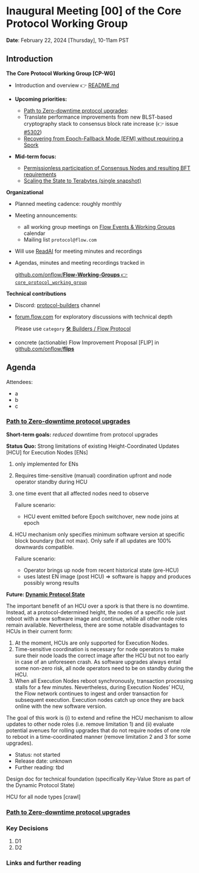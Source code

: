 # Inaugural Meeting [00] of the Core Protocol Working Group

**Date**: February 22, 2024 [Thursday], 10-11am PST

## Introduction

**The Core Protocol Working Group [CP-WG]**
* Introduction and overview :point_right: [README.md](../README.md)

* **Upcoming priorities:**
    * [Path to Zero-downtime protocol upgrades](https://github.com/onflow/Flow-Working-Groups/tree/main/core_protocol_working_group#path-to-zero-downtime-protocol-upgrades):
    * Translate performance improvements from new BLST-based cryptography stack to consensus block rate increase (:point_right: issue [#5302](https://github.com/onflow/flow-go/issues/5302))
    * [Recovering from Epoch-Fallback Mode [EFM] without requiring a Spork](https://github.com/onflow/Flow-Working-Groups/tree/main/core_protocol_working_group#recovering-from-epoch-fallback-mode-without-requiring-a-spork)

* **Mid-term focus:**
    * [Permissionless participation of Consensus Nodes and resulting BFT requirements](https://github.com/onflow/Flow-Working-Groups/tree/main/core_protocol_working_group#permissionless-participation-of-consensus-nodes-and-resulting-bft-requirements)
    * [Scaling the State to Terabytes (single snapshot)](https://github.com/onflow/Flow-Working-Groups/tree/main/core_protocol_working_group#scaling-the-state-to-terabytes-single-snapshot)

**Organizational**
- Planned meeting cadence: roughly monthly
- Meeting announcements:
    - all working group meetings on [Flow Events & Working Groups](https://calendar.google.com/calendar/embed?src=c_47978f5cd9da636cadc6b8473102b5092c1a865dd010558393ecb7f9fd0c9ad0%40group.calendar.google.com&ctz=America%2FVancouver) calendar
    - Mailing list  `protocol@flow.com`
- Will use [ReadAI](www.read.ai) for meeting minutes and recordings
- Agendas, minutes and meeting recordings tracked in

  [github.com/onflow/**Flow-Working-Groups** :point_right: `core_protocol_working_group`](https://github.com/onflow/Flow-Working-Groups/tree/main/core_protocol_working_group)

**Technical contributions**
- Discord: [protocol-builders](https://discord.com/channels/613813861610684416/1108968095982293002) channel
- [forum.flow.com](https://forum.flow.com/) for exploratory discussions with technical depth

  Please use `category` [:hammer_and_wrench: Builders / Flow Protocol](https://forum.flow.com/c/builders/protocol/38)
- concrete (actionable) Flow Improvement Proposal [FLIP] in [github.com/onflow/**flips**](https://github.com/onflow/flips/)







## Agenda

Attendees:
- a
- b
- c

### [Path to Zero-downtime protocol upgrades](https://github.com/onflow/Flow-Working-Groups/tree/main/core_protocol_working_group#path-to-zero-downtime-protocol-upgrades)
**Short-term goals:** _reduced_ downtime from protocol upgrades

**Status Quo:**
Strong limitations of existing Height-Coordinated Updates [HCU] for Execution Nodes [ENs]
1. only implemented for ENs
2. Requires time-sensitive (manual) coordination upfront and node operator standby during HCU
2. one time event that all affected nodes need to observe

   Failure scenario:
    * HCU event emitted before Epoch switchover, new node joins at epoch

3. HCU mechanism only specifies minimum software version at specific block boundary (but not max).
   Only safe if all updates are 100% downwards compatible.

   Failure scenario:
    * Operator brings up node from recent historical state (pre-HCU)
    * uses latest EN image (post HCU)
      => software is happy and produces possibly wrong results

**Future: [Dynamic Protocol State](https://github.com/onflow/Flow-Working-Groups/tree/main/core_protocol_working_group#dynamic-protocol-state-as-a-foundation-for-threat-response-capabilities-eg-ban-slashed-node-revoke-compromised-keys-software-upgrades)**

The important benefit of an HCU over a spork is that there is no downtime.
Instead, at a protocol-determined height, the nodes of a specific role just reboot with a new software image and continue,
while all other node roles remain available. Nevertheless, there are some notable disadvantages to HCUs in their current form:

1. At the moment, HCUs are only supported for Execution Nodes.
2. Time-sensitive coordination is necessary for node operators to make sure their node loads the correct image after the HCU but not too early
   in case of an unforeseen crash. As software upgrades always entail some non-zero risk, all node operators need to be on standby during the HCU.
3. When all Execution Nodes reboot synchronously, transaction processing stalls for a few minutes. Nevertheless, during Execution Nodes’ HCU,
   the Flow network continues to ingest and order transaction for subsequent execution.
   Execution nodes catch up once they are back online with the new software version.

The goal of this work is (i) to extend and refine the HCU mechanism to allow updates to other node roles (i.e. remove limitation 1)
and (ii) evaluate potential avenues for rolling upgrades that do not require nodes of one role to reboot in a time-coordinated manner
(remove limitation 2 and 3 for some upgrades).

* Status: not started
* Release date: unknown
* Further reading: tbd

Design doc for technical foundation (specifically Key-Value Store as part of the Dynamic Protocol State)

HCU for all node types [crawl]

### [Path to Zero-downtime protocol upgrades](https://github.com/onflow/Flow-Working-Groups/tree/main/core_protocol_working_group#path-to-zero-downtime-protocol-upgrades)



### Key Decisions

1. D1
2. D2

### Links and further reading 




